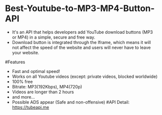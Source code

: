 # Best-Youtube-to-MP3-MP4-Button-API
+ It's an API that helps developers add YouTube download buttons (MP3 or MP4) in a simple, secure and free way.
+ Download button is integrated through the Iframe, which means it will not affect the speed of the website and users will never have to leave your website.

#Features
+ Fast and optimal speed!
+ Works on all Youtube videos (except: private videos, blocked worldwide)
+ 100% free
+ Bitrate: MP3(192Kbps), MP4(720p)
+ Videos are longer than 2 hours
+ and more...
+ Possible ADS appear (Safe and non-offensive)
#API
Detail: https://tubeapi.me
